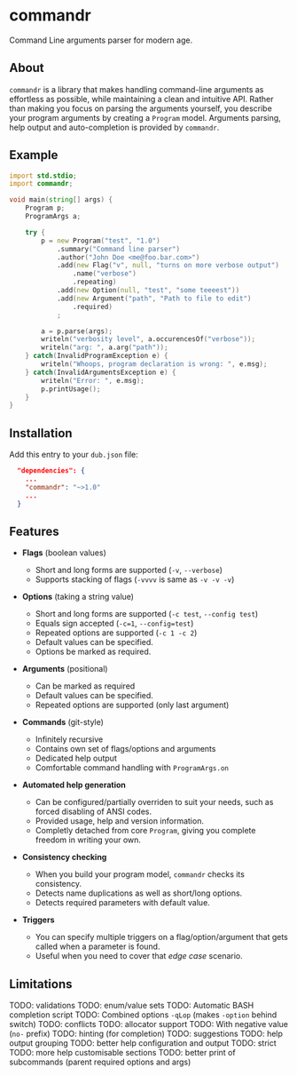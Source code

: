 # commandr

Command Line arguments parser for modern age.


## About

`commandr` is a library that makes handling command-line arguments as effortless as possible, while maintaining 
a clean and intuitive API. Rather than making you focus on parsing the arguments yourself, you describe your program
arguments by creating a `Program` model. Arguments parsing, help output and auto-completion is provided by `commandr`.


## Example

```D
import std.stdio;
import commandr;

void main(string[] args) {
    Program p;
    ProgramArgs a;

    try {
	    p = new Program("test", "1.0")
            .summary("Command line parser")
            .author("John Doe <me@foo.bar.com>")
            .add(new Flag("v", null, "turns on more verbose output")
                .name("verbose")
                .repeating)
            .add(new Option(null, "test", "some teeeest"))
            .add(new Argument("path", "Path to file to edit")
                .required)
            ;

        a = p.parse(args);
        writeln("verbosity level", a.occurencesOf("verbose"));
        writeln("arg: ", a.arg("path"));
    } catch(InvalidProgramException e) {
        writeln("Whoops, program declaration is wrong: ", e.msg);
    } catch(InvalidArgumentsException e) {
        writeln("Error: ", e.msg);
        p.printUsage();
    }
}
```

## Installation

Add this entry to your `dub.json` file:

```json
  "dependencies": {
    ...
    "commandr": "~>1.0"
    ...
  }
```


## Features

 - **Flags** (boolean values)
   - Short and long forms are supported (`-v`, `--verbose`)
   - Supports stacking of flags (`-vvvv` is same as `-v -v -v`)

 - **Options** (taking a string value)
   - Short and long forms are supported (`-c test`, `--config test`)
   - Equals sign accepted (`-c=1`, `--config=test`)
   - Repeated options are supported (`-c 1 -c 2`)
   - Default values can be specified.
   - Options be marked as required.

 - **Arguments** (positional)
   - Can be marked as required
   - Default values can be specified.
   - Repeated options are supported (only last argument)

 - **Commands** (git-style)
   - Infinitely recursive
   - Contains own set of flags/options and arguments
   - Dedicated help output
   - Comfortable command handling with `ProgramArgs.on`

 - **Automated help generation**
   - Can be configured/partially overriden to suit your needs, such as forced disabling of ANSI codes.
   - Provided usage, help and version information.
   - Completly detached from core `Program`, giving you complete freedom in writing your own.

 - **Consistency checking**
   - When you build your program model, `commandr` checks its consistency.
   - Detects name duplications as well as short/long options.
   - Detects required parameters with default value.

 - **Triggers**
   - You can specify multiple triggers on a flag/option/argument that gets called when a parameter is found.
   - Useful when you need to cover that _edge case_ scenario.


## Limitations

TODO: validations
TODO: enum/value sets
TODO: Automatic BASH completion script
TODO: Combined options `-qLop` (makes `-option` behind switch)
TODO: conflicts
TODO: allocator support
TODO: With negative value (`no-` prefix)
TODO: hinting (for completion)
TODO: suggestions
TODO: help output grouping
TODO: better help configuration and output
TODO: strict
TODO: more help customisable sections
TODO: better print of subcommands (parent required options and args)